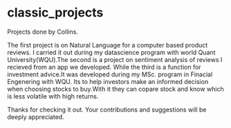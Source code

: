 # classic_projects
Projects done by Collins.

The first project is on Natural Language for a computer based product reviews.
I carried it out during my datascience program with world Quant University(WQU).The second is a project on sentiment analysis of reviews I recieved from an app we developed. While the third is a function for investment advice.It was developed during my MSc. program in Finacial Engenering with WQU. Its to help investors make an informed decision when choosing stocks to buy.With it they can copare stock and know which is less volatile with high returns.

Thanks for checking it out. Your contributions and suggestions will be deeply appreciated.

